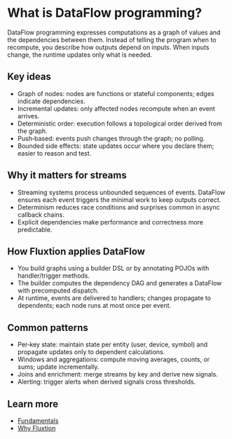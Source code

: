 # What is DataFlow programming?

DataFlow programming expresses computations as a graph of values and the dependencies between them. Instead of telling
the program when to recompute, you describe how outputs depend on inputs. When inputs change, the runtime updates only
what is needed.

## Key ideas

- Graph of nodes: nodes are functions or stateful components; edges indicate dependencies.
- Incremental updates: only affected nodes recompute when an event arrives.
- Deterministic order: execution follows a topological order derived from the graph.
- Push‑based: events push changes through the graph; no polling.
- Bounded side effects: state updates occur where you declare them; easier to reason and test.

## Why it matters for streams

- Streaming systems process unbounded sequences of events. DataFlow ensures each event triggers the minimal work to keep
  outputs correct.
- Determinism reduces race conditions and surprises common in async callback chains.
- Explicit dependencies make performance and correctness more predictable.

## How Fluxtion applies DataFlow

- You build graphs using a builder DSL or by annotating POJOs with handler/trigger methods.
- The builder computes the dependency DAG and generates a DataFlow with precomputed dispatch.
- At runtime, events are delivered to handlers; changes propagate to dependents; each node runs at most once per event.

## Common patterns

- Per‑key state: maintain state per entity (user, device, symbol) and propagate updates only to dependent calculations.
- Windows and aggregations: compute moving averages, counts, or sums; update incrementally.
- Joins and enrichment: merge streams by key and derive new signals.
- Alerting: trigger alerts when derived signals cross thresholds.

## Learn more

- [Fundamentals](dataflow-fundamentals.md)
- [Why Fluxtion](why-fluxtion.md)
